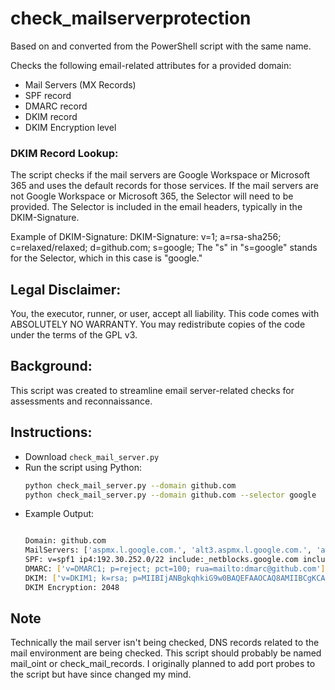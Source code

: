 # check_mailserverprotection

Based on and converted from the PowerShell script with the same name.

Checks the following email-related attributes for a provided domain:
- Mail Servers (MX Records)
- SPF record
- DMARC record
- DKIM record
- DKIM Encryption level

### DKIM Record Lookup:
The script checks if the mail servers are Google Workspace or Microsoft 365 and uses the default records for those services.
If the mail servers are not Google Workspace or Microsoft 365, the Selector will need to be provided. The Selector is included in the email headers, typically in the DKIM-Signature. 

Example of DKIM-Signature:
DKIM-Signature: v=1; a=rsa-sha256; c=relaxed/relaxed; d=github.com; s=google;
The "s" in "s=google" stands for the Selector, which in this case is "google."

## Legal Disclaimer:
You, the executor, runner, or user, accept all liability.
This code comes with ABSOLUTELY NO WARRANTY.
You may redistribute copies of the code under the terms of the GPL v3.

## Background:
This script was created to streamline email server-related checks for assessments and reconnaissance.

## Instructions:
- Download `check_mail_server.py`
- Run the script using Python:
  ```bash
  python check_mail_server.py --domain github.com
  python check_mail_server.py --domain github.com --selector google
  ```
- Example Output:
  ```bash
  
  Domain: github.com
  MailServers: ['aspmx.l.google.com.', 'alt3.aspmx.l.google.com.', 'alt4.aspmx.l.google.com.', 'alt1.aspmx.l.google.com.', 'alt2.aspmx.l.google.com.']
  SPF: v=spf1 ip4:192.30.252.0/22 include:_netblocks.google.com include:_netblocks2.google.com include:_netblocks3.google.com include:spf.protection.outlook.com include:mail.zendesk.com include:_spf.salesforce.com include:servers.mcsv.net ip4:166.78.69.169 ip4:1" "66.78.69.170 ip4:166.78.71.131 ip4:167.89.101.2 ip4:167.89.101.192/28 ip4:192.254.112.60 ip4:192.254.112.98/31 ip4:192.254.113.10 ip4:192.254.113.101 ip4:192.254.114.176 ip4:62.253.227.114 ~all
  DMARC: ['v=DMARC1; p=reject; pct=100; rua=mailto:dmarc@github.com']
  DKIM: ['v=DKIM1; k=rsa; p=MIIBIjANBgkqhkiG9w0BAQEFAAOCAQ8AMIIBCgKCAQEAj6T5sl/RwdSqGoYWaWaFbS2UAeyPrEmd0gogocmRfS441qwR8/0KB81Hw89P0l4YiFRrXYk7NVIGfyCRHAYYZUzCkGeOysI2EjgzLFhd/NEsbRzOEc/kWkK/RO6JFq/5lOn6M9AZw/ap9tds4JG9ApgNNdSpPxp9DmvpsOSgNMVflRxQFrk3kdS4RNAPKu/OP" "oA7dlR/A/pECryjRoYgENtDXzdnK70HgCekems6UDzxDj61cjyoKoXtEMF/QsaHEQ1Gjfv014rDJBsubk/kT5VqHkWHa/ia68Z5r228Ety/wFfQNjXTx/J7KGZ9GkZlKED659eiJcLnWcKDSiQlhwIDAQAB']
  DKIM Encryption: 2048
  ```
## Note
Technically the mail server isn't being checked, DNS records related to the mail environment are being checked. This script should probably be named mail_oint or check_mail_records. I originally planned to add port probes to the script but have since changed my mind.
